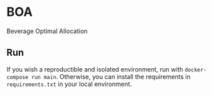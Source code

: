 # BOA
Beverage Optimal Allocation

## Run

If you wish a reproductible and isolated environment, run with `docker-compose run main`. Otherwise, you can install the requirements in `requirements.txt` in your local environment.
